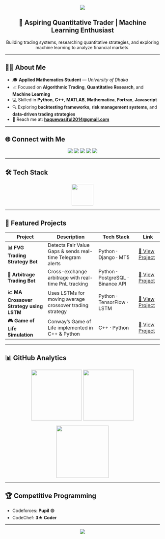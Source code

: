 <p align="center">
  <img src="https://capsule-render.vercel.app/api?type=waving&color=0:1e90ff,100:00c4ff&height=220&section=header&text=Wasiful%20Haque&fontSize=60&fontColor=ffffff&animation=twinkling"/>
</p>

<h2 align="center">🚀 Aspiring Quantitative Trader | Machine Learning Enthusiast</h2>

<p align="center">
Building trading systems, researching quantitative strategies, and exploring machine learning to analyze financial markets.
</p>

---

## 👨‍💻 About Me  
- 🎓 **Applied Mathematics Student** — *University of Dhaka*  
- 📈 Focused on **Algorithmic Trading**, **Quantitative Research**, and **Machine Learning**  
- 💻 Skilled in **Python**,  **C++**, **MATLAB**, **Mathematica**, **Fortran**, **Javascript**
- 🔍 Exploring **backtesting frameworks**, **risk management systems**, and **data-driven trading strategies**  
- 📧 Reach me at: **haquewasiful2014@gmail.com**

---

## 🌐 Connect with Me  

<p align="center">
  <a href="mailto:haquewasiful2014@gmail.com"><img src="https://img.shields.io/badge/Gmail-EA4335?style=for-the-badge&logo=gmail&logoColor=white" /></a>
  <a href="https://github.com/haqueWasif"><img src="https://img.shields.io/badge/GitHub-000000?style=for-the-badge&logo=github&logoColor=white" /></a>
  <a href="https://www.facebook.com/Black.Goku01/"><img src="https://img.shields.io/badge/Facebook-0866FF?style=for-the-badge&logo=facebook&logoColor=white" /></a>
  <a href="https://codeforces.com/profile/HaqueWasif"><img src="https://img.shields.io/badge/Codeforces-1F8ACB?style=for-the-badge&logo=codeforces&logoColor=white" /></a>
  <a href="https://www.codechef.com/users/haquewasif01"><img src="https://img.shields.io/badge/CodeChef-5B4638?style=for-the-badge&logo=codechef&logoColor=white" /></a>
</p>

---

## 🛠️ Tech Stack  

<p align="center">
  <img src="https://skillicons.dev/icons?i=python,django,postgresql,mysql,cpp,matlab,git,github" height="70" />
</p>

---

## 🌟 Featured Projects  

| Project | Description | Tech Stack | Link |
|--------|------------|------------|------|
| **📊 FVG Trading Strategy Bot** | Detects Fair Value Gaps & sends real-time Telegram alerts | Python · Django · MT5 | [🔗 View Project](https://github.com/haqueWasif/FVG-Trading-Strategy-Bot) |
| **🤖 Arbitrage Trading Bot** | Cross-exchange arbitrage with real-time PnL tracking | Python · PostgreSQL · Binance API | [🔗 View Project](https://github.com/haqueWasif/Arbitrage-Bot) |
| **📈 MA Crossover Strategy using LSTM** | Uses LSTMs for moving average crossover trading strategy | Python · TensorFlow · LSTM | [🔗 View Project](https://github.com/haqueWasif/MA-Crossover-Strategy-Using-LSTM) |
| **🎮 Game of Life Simulation** | Conway’s Game of Life implemented in C++ & Python | C++ · Python | [🔗 View Project](https://github.com/haqueWasif/Game-Of-Life) |

---

## 📊 GitHub Analytics  

<p align="center">
  <img src="https://github-readme-stats.vercel.app/api?username=haqueWasif&show_icons=true&theme=tokyonight&hide_border=true&title_color=1e90ff&icon_color=1e90ff" height="165" />
  <img src="https://github-readme-stats.vercel.app/api/top-langs/?username=haqueWasif&layout=compact&theme=tokyonight&hide_border=true&title_color=1e90ff" height="165" />
</p>

<p align="center">
  <img src="https://github-readme-streak-stats.herokuapp.com/?user=haqueWasif&theme=tokyonight&hide_border=true&ring=1e90ff&currStreakLabel=1e90ff" height="170"/>
</p>

---

## 🏆 Competitive Programming  

- Codeforces: **Pupil** 🟢  
- CodeChef: **3★ Coder**  

---

<p align="center">
  <img src="https://capsule-render.vercel.app/api?type=waving&color=0:00c4ff,100:1e90ff&height=120&section=footer"/>
</p>
